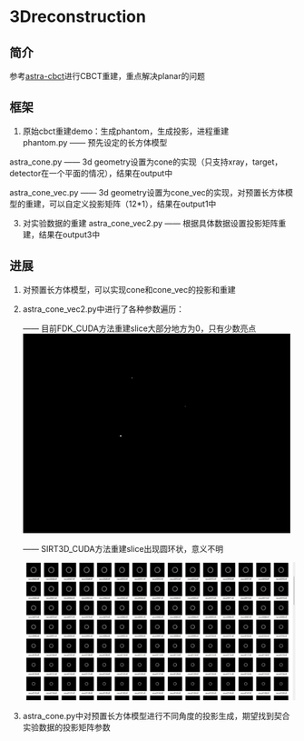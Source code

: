 # 3Dreconstruction
## 简介
参考[astra-cbct](https://github.com/katherinekin/virtual-cbct)进行CBCT重建，重点解决planar的问题

## 框架
1. 原始cbct重建demo：生成phantom，生成投影，进程重建  
phantom.py —— 预先设定的长方体模型  

astra_cone.py —— 3d geometry设置为cone的实现（只支持xray，target，detector在一个平面的情况），结果在output中  

astra_cone_vec.py —— 3d geometry设置为cone_vec的实现，对预置长方体模型的重建，可以自定义投影矩阵（12*1），结果在output1中  


3. 对实验数据的重建
astra_cone_vec2.py —— 根据具体数据设置投影矩阵重建，结果在output3中  

## 进展
1. 对预置长方体模型，可以实现cone和cone_vec的投影和重建  
2. astra_cone_vec2.py中进行了各种参数遍历：  
   
   —— 目前FDK_CUDA方法重建slice大部分地方为0，只有少数亮点  
   ![image](https://github.com/xjs0227/3Dreconstruction/blob/main/imgs/FDK.jpg)
   
   —— SIRT3D_CUDA方法重建slice出现圆环状，意义不明  
   
   ![image](https://github.com/xjs0227/3Dreconstruction/blob/main/imgs/SIRT.png)
   
4. astra_cone.py中对预置长方体模型进行不同角度的投影生成，期望找到契合实验数据的投影矩阵参数
